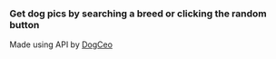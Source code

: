 ### Get dog pics by searching a breed or clicking the random button

Made using API by [DogCeo](https://dog.ceo/dog-api "dog.ceo")
